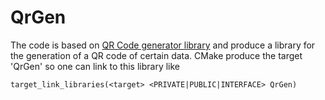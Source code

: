 # QrGen

The code is based on [QR Code generator library](https://github.com/nayuki/QR-Code-generator) and produce a library for the generation of a QR code of certain data.
CMake produce the target 'QrGen' so one can link to this library like
```
target_link_libraries(<target> <PRIVATE|PUBLIC|INTERFACE> QrGen)
```







